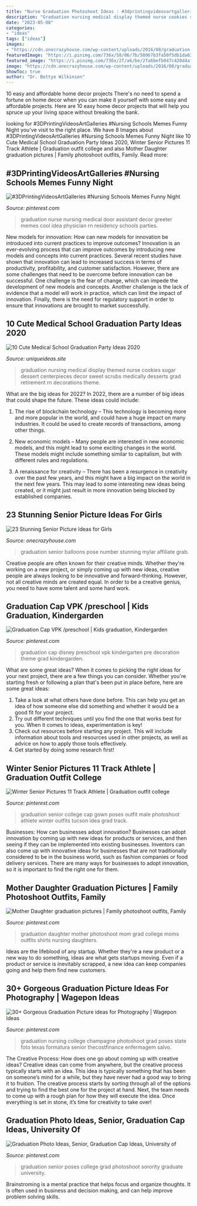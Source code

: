 ```yaml
---
title: "Nurse Graduation Photoshoot Ideas : #3dprintingvideosartgalleries #nursing Schools Memes Funny Night"
description: "Graduation nursing medical display themed nurse cookies sugar dessert centerpieces decor sweet scrubs medically desserts grad retirement rn decorations theme"
date: "2023-05-08"
categories:
- "ideas"
tags: ["ideas"]
images:
- "https://cdn.onecrazyhouse.com/wp-content/uploads/2016/08/graduation-year-balloons.jpg"
featuredImage: "https://i.pinimg.com/736x/58/06/7b/58067b3fa50f5db1da631071cd7e768a.jpg"
featured_image: "https://i.pinimg.com/736x/2f/a6/be/2fa6befb047c420d4af540ef0fb646df.jpg"
image: "https://cdn.onecrazyhouse.com/wp-content/uploads/2016/08/graduation-year-balloons.jpg"
ShowToc: true
author: "Dr. Bettye Wilkinson"
---
```



10 easy and affordable home decor projects
There's no need to spend a fortune on home decor when you can make it yourself with some easy and affordable projects. Here are 10 easy home decor projects that will help you spruce up your living space without breaking the bank.

	

		
looking for #3DPrintingVideosArtGalleries #Nursing Schools Memes Funny Night you've visit to the right place. We have 8 Images about #3DPrintingVideosArtGalleries #Nursing Schools Memes Funny Night like 10 Cute Medical School Graduation Party Ideas 2020, Winter Senior Pictures 11 Track Athlete | Graduation outfit college and also Mother Daughter graduation pictures | Family photoshoot outfits, Family. Read more:
		
    
## #3DPrintingVideosArtGalleries #Nursing Schools Memes Funny Night

<img loading=lazy src="https://i.pinimg.com/736x/17/73/df/1773dfffd466014b7334c21ca0ef660e.jpg" onerror="this.onerror=null;this.src='https://tse4.mm.bing.net/th?id=OIP.kyACrOP9Bv_2Ls4tXWI-zgHaJ3&amp;pid=15.1';" alt="#3DPrintingVideosArtGalleries #Nursing Schools Memes Funny Night">

_Source: pinterest.com_

>graduation nurse nursing medical door assistant decor greeter memes cool idea physician rn residency schools parties. 

	

New models for innovation: How can new models for innovation be introduced into current practices to improve outcomes?
Innovation is an ever-evolving process that can improve outcomes by introducing new models and concepts into current practices. Several recent studies have shown that innovation can lead to increased success in terms of productivity, profitability, and customer satisfaction. However, there are some challenges that need to be overcome before innovation can be successful. One challenge is the fear of change, which can impede the development of new models and concepts. Another challenge is the lack of evidence that a model will work in practice, which can limit the impact of innovation. Finally, there is the need for regulatory support in order to ensure that innovations are brought to market successfully.

    
## 10 Cute Medical School Graduation Party Ideas 2020

<img loading=lazy src="https://www.uniqueideas.site/wp-content/uploads/scrubs-sugar-cookies-on-medically-themed-dessert-display.jpg" onerror="this.onerror=null;this.src='https://tse4.mm.bing.net/th?id=OIP.8Q5qjDvOKcc4yjcNKg9H7wHaJ4&amp;pid=15.1';" alt="10 Cute Medical School Graduation Party Ideas 2020">

_Source: uniqueideas.site_

>graduation nursing medical display themed nurse cookies sugar dessert centerpieces decor sweet scrubs medically desserts grad retirement rn decorations theme. 

	

What are the big ideas for 2022?
In 2022, there are a number of big ideas that could shape the future. These ideas could include:
1. The rise of blockchain technology – This technology is becoming more and more popular in the world, and could have a huge impact on many industries. It could be used to create records of transactions, among other things.

2. New economic models – Many people are interested in new economic models, and this might lead to some exciting changes in the world. These models might include something similar to capitalism, but with different rules and regulations.

3. A renaissance for creativity – There has been a resurgence in creativity over the past few years, and this might have a big impact on the world in the next few years. This may lead to some interesting new ideas being created, or it might just result in more innovation being blocked by established companies.

    
## 23 Stunning Senior Picture Ideas For Girls

<img loading=lazy src="https://cdn.onecrazyhouse.com/wp-content/uploads/2016/08/graduation-year-balloons.jpg" onerror="this.onerror=null;this.src='https://tse3.mm.bing.net/th?id=OIP.GsYlh8brqS7vuw8jdkXRsAHaLH&amp;pid=15.1';" alt="23 Stunning Senior Picture Ideas for Girls">

_Source: onecrazyhouse.com_

>graduation senior balloons pose number stunning mylar affiliate grab. 

	

Creative people are often known for their creative minds. Whether they're working on a new project, or simply coming up with new ideas, creative people are always looking to be innovative and forward-thinking. However, not all creative minds are created equal. In order to be a creative genius, you need to have some talent and some hard work.

    
## Graduation Cap VPK /preschool | Kids Graduation, Kindergarden

<img loading=lazy src="https://i.pinimg.com/736x/bd/6a/e3/bd6ae3eac6a519bf4fca5edf655f1c72.jpg" onerror="this.onerror=null;this.src='https://tse4.mm.bing.net/th?id=OIP.ws43dBpAQeSYBNE8wNHr3QHaJ3&amp;pid=15.1';" alt="Graduation Cap VPK /preschool | Kids graduation, Kindergarden">

_Source: pinterest.com_

>graduation cap disney preschool vpk kindergarten pre decoration theme grad kindergarden. 

	

What are some great ideas?
When it comes to picking the right ideas for your next project, there are a few things you can consider. Whether you're starting fresh or following a plan that's been put in place before, here are some great ideas:
1. Take a look at what others have done before. This can help you get an idea of how someone else did something and whether it would be a good fit for your project. 
2. Try out different techniques until you find the one that works best for you. When it comes to ideas, experimentation is key! 
3. Check out resources before starting any project. This will include information about tools and resources used in other projects, as well as advice on how to apply those tools effectively. 
4. Get started by doing some research first!

    
## Winter Senior Pictures 11 Track Athlete | Graduation Outfit College

<img loading=lazy src="https://i.pinimg.com/736x/0f/30/01/0f3001af5d83bba8fe4da0983f44d0a6--winter-senior-pictures-graduation-pics.jpg" onerror="this.onerror=null;this.src='https://tse2.mm.bing.net/th?id=OIP.TO7pXMOoT7c4I-i1IpwyXwAAAA&amp;pid=15.1';" alt="Winter Senior Pictures 11 Track Athlete | Graduation outfit college">

_Source: pinterest.com_

>graduation senior college cap gown poses outfit male photoshoot athlete winter outfits tucson idea grad track. 

	

Businesses: How can businesses adopt innovation?
Businesses can adopt innovation by coming up with new ideas for products or services, and then seeing if they can be implemented into existing businesses. Inventors can also come up with innovative ideas for businesses that are not traditionally considered to be in the business world, such as fashion companies or food delivery services. There are many ways for businesses to adopt innovation, so it is important to find the right one for them.

    
## Mother Daughter Graduation Pictures | Family Photoshoot Outfits, Family

<img loading=lazy src="https://i.pinimg.com/736x/2e/7c/ae/2e7cae4e5a213acf528a1b750c23c4d5.jpg" onerror="this.onerror=null;this.src='https://tse1.mm.bing.net/th?id=OIP.Xvourp5baWlf5jvp_C3DjwHaNL&amp;pid=15.1';" alt="Mother Daughter graduation pictures | Family photoshoot outfits, Family">

_Source: pinterest.com_

>graduation daughter mother photoshoot mom grad college moms outfits shirts nursing daughters. 

	

Ideas are the lifeblood of any startup. Whether they're a new product or a new way to do something, ideas are what gets startups moving. Even if a product or service is inevitably scrapped, a new idea can keep companies going and help them find new customers.

    
## 30+ Gorgeous Graduation Picture Ideas For Photography | Wagepon Ideas

<img loading=lazy src="https://i.pinimg.com/736x/2f/a6/be/2fa6befb047c420d4af540ef0fb646df.jpg" onerror="this.onerror=null;this.src='https://tse4.mm.bing.net/th?id=OIP.zhX_lAZswESnELD1pMm-sAHaLG&amp;pid=15.1';" alt="30+ Gorgeous Graduation Picture ideas for Photography | Wagepon Ideas">

_Source: pinterest.com_

>graduation nursing college champagne photoshoot grad poses state foto texas formatura senior thecostfinance enfermagem salvo. 

	

The Creative Process: How does one go about coming up with creative ideas?
Creative ideas can come from anywhere, but the creative process typically starts with an idea. This idea is typically something that has been on someone’s mind for a while, but they have never had a good way to bring it to fruition. The creative process starts by sorting through all of the options and trying to find the best one for the project at hand. Next, the team needs to come up with a rough plan for how they will execute the idea. Once everything is set in stone, it’s time for creativity to take over!

    
## Graduation Photo Ideas, Senior, Graduation Cap Ideas, University Of

<img loading=lazy src="https://i.pinimg.com/736x/58/06/7b/58067b3fa50f5db1da631071cd7e768a.jpg" onerror="this.onerror=null;this.src='https://tse2.mm.bing.net/th?id=OIP.q4ijw3-MqT98osN2KmiK4gHaQD&amp;pid=15.1';" alt="Graduation Photo Ideas, Senior, Graduation Cap Ideas, University of">

_Source: pinterest.com_

>graduation senior poses college grad photoshoot sorority graduate university. 

	

Brainstroming is a mental practice that helps focus and organize thoughts. It is often used in business and decision making, and can help improve problem solving skills.

